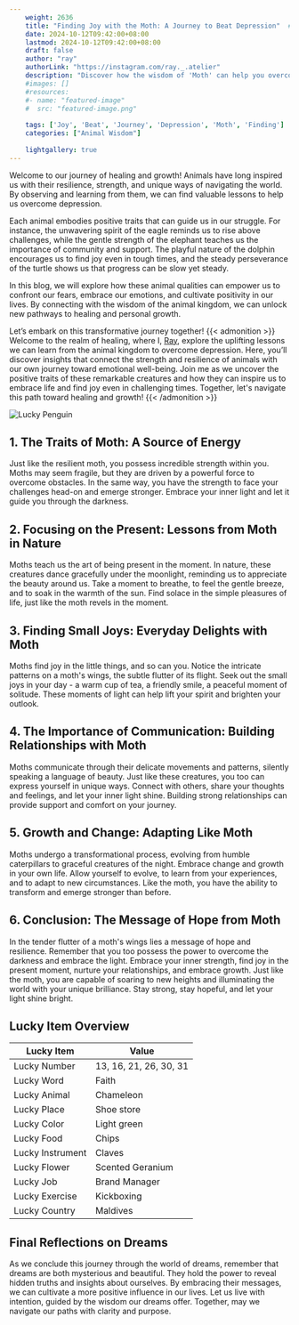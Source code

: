 ```yaml
---
    weight: 2636
    title: "Finding Joy with the Moth: A Journey to Beat Depression"  # Assuming 'title' column exists
    date: 2024-10-12T09:42:00+08:00
    lastmod: 2024-10-12T09:42:00+08:00
    draft: false
    author: "ray"
    authorLink: "https://instagram.com/ray._.atelier"
    description: "Discover how the wisdom of 'Moth' can help you overcome depression and find joy in your life journey."
    #images: []
    #resources:
    #- name: "featured-image"
    #  src: "featured-image.png"
    
    tags: ['Joy', 'Beat', 'Journey', 'Depression', 'Moth', 'Finding']
    categories: ["Animal Wisdom"]
    
    lightgallery: true
---
```

    
Welcome to our journey of healing and growth! Animals have long inspired us with their resilience, strength, and unique ways of navigating the world. By observing and learning from them, we can find valuable lessons to help us overcome depression.

Each animal embodies positive traits that can guide us in our struggle. For instance, the unwavering spirit of the eagle reminds us to rise above challenges, while the gentle strength of the elephant teaches us the importance of community and support. The playful nature of the dolphin encourages us to find joy even in tough times, and the steady perseverance of the turtle shows us that progress can be slow yet steady.

In this blog, we will explore how these animal qualities can empower us to confront our fears, embrace our emotions, and cultivate positivity in our lives. By connecting with the wisdom of the animal kingdom, we can unlock new pathways to healing and personal growth.

Let’s embark on this transformative journey together!
{{< admonition >}}
Welcome to the realm of healing, where I, [Ray](https://instagram.com/ray._.atelier), explore the uplifting lessons we can learn from the animal kingdom to overcome depression. Here, you’ll discover insights that connect the strength and resilience of animals with our own journey toward emotional well-being. Join me as we uncover the positive traits of these remarkable creatures and how they can inspire us to embrace life and find joy even in challenging times. Together, let's navigate this path toward healing and growth!
{{< /admonition >}}

![Lucky Penguin](https://cdn.pixabay.com/photo/2024/09/07/02/34/penguins-9028827_1280.jpg "Lucky Penguin")

## 1. The Traits of Moth: A Source of Energy
Just like the resilient moth, you possess incredible strength within you. Moths may seem fragile, but they are driven by a powerful force to overcome obstacles. In the same way, you have the strength to face your challenges head-on and emerge stronger. Embrace your inner light and let it guide you through the darkness.

## 2. Focusing on the Present: Lessons from Moth in Nature
Moths teach us the art of being present in the moment. In nature, these creatures dance gracefully under the moonlight, reminding us to appreciate the beauty around us. Take a moment to breathe, to feel the gentle breeze, and to soak in the warmth of the sun. Find solace in the simple pleasures of life, just like the moth revels in the moment.

## 3. Finding Small Joys: Everyday Delights with Moth
Moths find joy in the little things, and so can you. Notice the intricate patterns on a moth's wings, the subtle flutter of its flight. Seek out the small joys in your day - a warm cup of tea, a friendly smile, a peaceful moment of solitude. These moments of light can help lift your spirit and brighten your outlook.

## 4. The Importance of Communication: Building Relationships with Moth
Moths communicate through their delicate movements and patterns, silently speaking a language of beauty. Just like these creatures, you too can express yourself in unique ways. Connect with others, share your thoughts and feelings, and let your inner light shine. Building strong relationships can provide support and comfort on your journey.

## 5. Growth and Change: Adapting Like Moth
Moths undergo a transformational process, evolving from humble caterpillars to graceful creatures of the night. Embrace change and growth in your own life. Allow yourself to evolve, to learn from your experiences, and to adapt to new circumstances. Like the moth, you have the ability to transform and emerge stronger than before.

## 6. Conclusion: The Message of Hope from Moth
In the tender flutter of a moth's wings lies a message of hope and resilience. Remember that you too possess the power to overcome the darkness and embrace the light. Embrace your inner strength, find joy in the present moment, nurture your relationships, and embrace growth. Just like the moth, you are capable of soaring to new heights and illuminating the world with your unique brilliance. Stay strong, stay hopeful, and let your light shine bright.


## Lucky Item Overview
| Lucky Item          | Value              |
|---------------|--------------------|
| Lucky Number        | 13, 16, 21, 26, 30, 31  |
| Lucky Word          | Faith |
| Lucky Animal        | Chameleon |
| Lucky Place         | Shoe store     |
| Lucky Color         | Light green     |
| Lucky Food          | Chips      |
| Lucky Instrument    | Claves |
| Lucky Flower        | Scented Geranium    |
| Lucky Job           | Brand Manager       |
| Lucky Exercise      | Kickboxing  |
| Lucky Country       | Maldives    |


##  Final Reflections on Dreams

As we conclude this journey through the world of dreams, remember that dreams are both mysterious and beautiful. They hold the power to reveal hidden truths and insights about ourselves. By embracing their messages, we can cultivate a more positive influence in our lives. Let us live with intention, guided by the wisdom our dreams offer. Together, may we navigate our paths with clarity and purpose.
